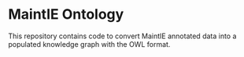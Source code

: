 # MaintIE Ontology
This repository contains code to convert MaintIE annotated data into a populated knowledge graph with the OWL format.